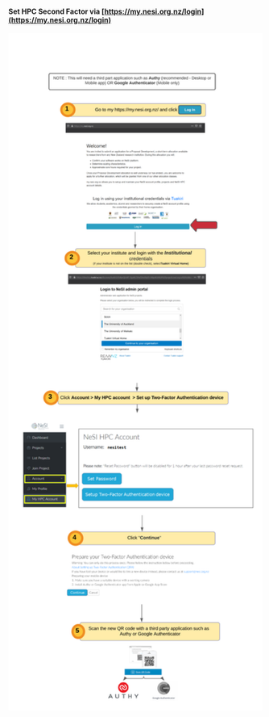 #### Set HPC Second Factor via [https://my.nesi.org.nz/login](https://my.nesi.org.nz/login)
<img src="./img/new_Set2FA.png" alt="drawing" width="950"/></p>